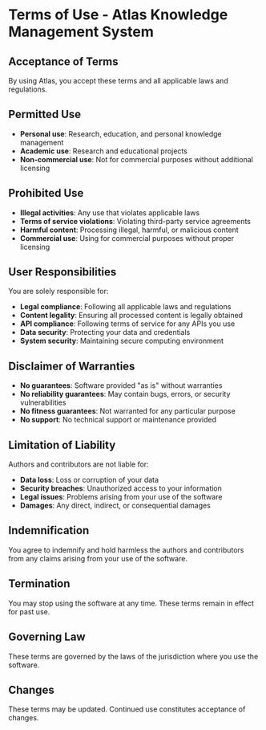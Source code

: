 # Terms of Use - Atlas Knowledge Management System

## Acceptance of Terms
By using Atlas, you accept these terms and all applicable laws and regulations.

## Permitted Use
- **Personal use**: Research, education, and personal knowledge management
- **Academic use**: Research and educational projects
- **Non-commercial use**: Not for commercial purposes without additional licensing

## Prohibited Use
- **Illegal activities**: Any use that violates applicable laws
- **Terms of service violations**: Violating third-party service agreements
- **Harmful content**: Processing illegal, harmful, or malicious content
- **Commercial use**: Using for commercial purposes without proper licensing

## User Responsibilities
You are solely responsible for:
- **Legal compliance**: Following all applicable laws and regulations
- **Content legality**: Ensuring all processed content is legally obtained
- **API compliance**: Following terms of service for any APIs you use
- **Data security**: Protecting your data and credentials
- **System security**: Maintaining secure computing environment

## Disclaimer of Warranties
- **No guarantees**: Software provided "as is" without warranties
- **No reliability guarantees**: May contain bugs, errors, or security vulnerabilities
- **No fitness guarantees**: Not warranted for any particular purpose
- **No support**: No technical support or maintenance provided

## Limitation of Liability
Authors and contributors are not liable for:
- **Data loss**: Loss or corruption of your data
- **Security breaches**: Unauthorized access to your information
- **Legal issues**: Problems arising from your use of the software
- **Damages**: Any direct, indirect, or consequential damages

## Indemnification
You agree to indemnify and hold harmless the authors and contributors from any claims arising from your use of the software.

## Termination
You may stop using the software at any time. These terms remain in effect for past use.

## Governing Law
These terms are governed by the laws of the jurisdiction where you use the software.

## Changes
These terms may be updated. Continued use constitutes acceptance of changes.
